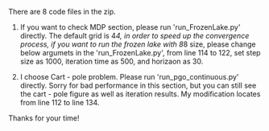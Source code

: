 There are 8 code files in the zip.
1. If you want to check MDP section, please run 'run_FrozenLake.py' directly. The default grid is 4*4, in order to speed up the convergence process, if you want to run the frozen lake with 8*8 size, please change below argumets in the 'run_FrozenLake.py', from line 114 to 122, set step size as 1000, iteration time as 500, and horizaon as 30. 

2. I choose Cart - pole problem. Please run 'run_pgo_continuous.py' directly. Sorry for bad performance in this section, but you can still see the cart - pole figure as well as iteration results. My modification locates from line 112 to line 134.

Thanks for your time!

